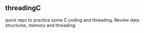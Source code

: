 ## threadingC
quick repo to practice some C coding and threading. 
Review data structures, memory and threading.
